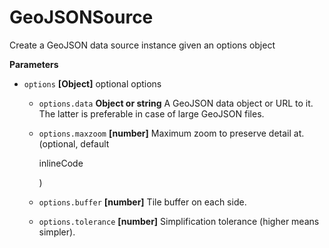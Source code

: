 # GeoJSONSource

Create a GeoJSON data source instance given an options object


**Parameters**

-   `options` **[Object]** optional options
    -   `options.data` **Object or string** A GeoJSON data object or URL to it.
        The latter is preferable in case of large GeoJSON files.

    -   `options.maxzoom` **[number]** Maximum zoom to preserve detail at.
         (optional, default 

        inlineCode

        )

    -   `options.buffer` **[number]** Tile buffer on each side.

    -   `options.tolerance` **[number]** Simplification tolerance (higher means simpler).



